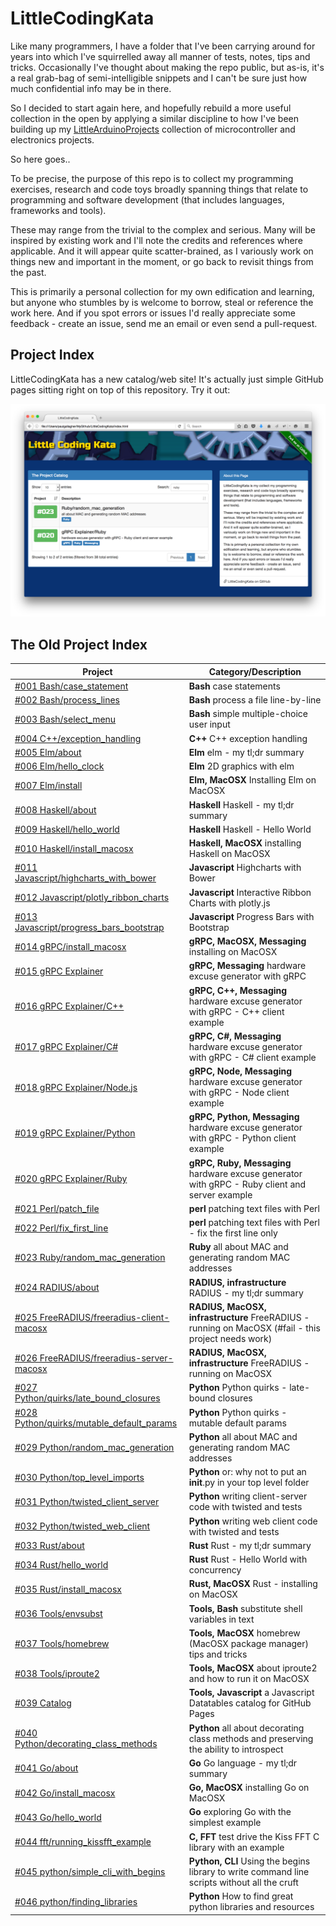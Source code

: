 # LittleCodingKata

Like many programmers, I have a folder that I've been carrying around for years
into which I've squirrelled away all manner of tests, notes, tips and tricks. Occasionally I've thought about
making the repo public, but as-is, it's a real grab-bag of semi-intelligible snippets
and I can't be sure just how much confidential info may be in there.

So I decided to start again here, and hopefully rebuild a more useful collection in the open by
applying a similar discipline to how I've been building up my [LittleArduinoProjects](https://github.com/tardate/LittleArduinoProjects)
collection of microcontroller and electronics projects.

So here goes..

To be precise, the purpose of this repo is to collect my programming exercises, research and code toys
broadly spanning things that relate to programming and software development (that includes languages, frameworks and tools).

These may range from the trivial to the complex and serious. Many will be inspired by existing work and I'll note the credits
and references where applicable. And it will appear quite scatter-brained, as I variously work on things new and important in the moment,
or go back to revisit things from the past.

This is primarily a personal collection for my own edification and learning, but anyone who stumbles by is welcome to borrow, steal
or reference the work here. And if you spot errors or issues I'd really appreciate some feedback - create an issue, send me an email
or even send a pull-request.


## Project Index

LittleCodingKata has a new catalog/web site!
It's actually just simple GitHub pages sitting right on top of this repository. Try it out:

[![lck-splash](./catalog/assets/images/lck-splash.png?raw=true)](http://codingkata.tardate.com/)

## The Old Project Index

| Project                                                                                      | Category/Description                                              |
|----------------------------------------------------------------------------------------------|-------------------------------------------------------------------|
| [#001 Bash/case_statement](./bash/case_statement)                                            | **Bash**                             case statements |
| [#002 Bash/process_lines](./bash/process_lines)                                              | **Bash**                             process a file line-by-line |
| [#003 Bash/select_menu](./bash/select_menu)                                                  | **Bash**                             simple multiple-choice user input |
| [#004 C++/exception_handling](./cpp/exception_handling)                                      | **C++**                              C++ exception handling |
| [#005 Elm/about](./elm/about)                                                                | **Elm**                              elm - my tl;dr summary |
| [#006 Elm/hello_clock](./elm/hello_clock)                                                    | **Elm**                              2D graphics with elm |
| [#007 Elm/install](./elm/install)                                                            | **Elm, MacOSX**                      Installing Elm on MacOSX |
| [#008 Haskell/about](./haskell/about)                                                        | **Haskell**                          Haskell - my tl;dr summary |
| [#009 Haskell/hello_world](./haskell/hello_world)                                            | **Haskell**                          Haskell - Hello World |
| [#010 Haskell/install_macosx](./haskell/install_macosx)                                      | **Haskell, MacOSX**                  installing Haskell on MacOSX |
| [#011 Javascript/highcharts_with_bower](./javascript/highcharts_with_bower)                  | **Javascript**                       Highcharts with Bower |
| [#012 Javascript/plotly_ribbon_charts](./javascript/plotly_ribbon_charts)                    | **Javascript**                       Interactive Ribbon Charts with plotly.js |
| [#013 Javascript/progress_bars_bootstrap](./javascript/progress_bars_bootstrap)              | **Javascript**                       Progress Bars with Bootstrap |
| [#014 gRPC/install_macosx](./messaging/grpc/install_macosx)                                  | **gRPC, MacOSX, Messaging**          installing on MacOSX |
| [#015 gRPC Explainer](./messaging/grpc/explainer)                                            | **gRPC, Messaging**                  hardware excuse generator with gRPC |
| [#016 gRPC Explainer/C++](./messaging/grpc/explainer/cpp)                                    | **gRPC, C++, Messaging**             hardware excuse generator with gRPC - C++ client example |
| [#017 gRPC Explainer/C#](./messaging/grpc/explainer/csharp)                                  | **gRPC, C#, Messaging**              hardware excuse generator with gRPC - C# client example |
| [#018 gRPC Explainer/Node.js](./messaging/grpc/explainer/node)                               | **gRPC, Node, Messaging**            hardware excuse generator with gRPC - Node client example |
| [#019 gRPC Explainer/Python](./messaging/grpc/explainer/python)                              | **gRPC, Python, Messaging**          hardware excuse generator with gRPC - Python client example |
| [#020 gRPC Explainer/Ruby](./messaging/grpc/explainer/ruby)                                  | **gRPC, Ruby, Messaging**            hardware excuse generator with gRPC - Ruby client and server example |
| [#021 Perl/patch_file](./perl/patch_file)                                                    | **perl**                             patching text files with Perl |
| [#022 Perl/fix_first_line](./perl/fix_first_line)                                            | **perl**                             patching text files with Perl - fix the first line only |
| [#023 Ruby/random_mac_generation](./ruby/random_mac_generation)                              | **Ruby**                             all about MAC and generating random MAC addresses |
| [#024 RADIUS/about](./infrastructure/radius/about)                                           | **RADIUS, infrastructure**           RADIUS - my tl;dr summary |
| [#025 FreeRADIUS/freeradius-client-macosx](./infrastructure/radius/freeradius-client-macosx) | **RADIUS, MacOSX, infrastructure**   FreeRADIUS - running on MacOSX (#fail - this project needs work) |
| [#026 FreeRADIUS/freeradius-server-macosx](./infrastructure/radius/freeradius-server-macosx) | **RADIUS, MacOSX, infrastructure**   FreeRADIUS - running on MacOSX |
| [#027 Python/quirks/late_bound_closures](./python/quirks/late_bound_closures)                | **Python**                           Python quirks - late-bound closures |
| [#028 Python/quirks/mutable_default_params](./python/quirks/mutable_default_params)          | **Python**                           Python quirks - mutable default params |
| [#029 Python/random_mac_generation](./python/random_mac_generation)                          | **Python**                           all about MAC and generating random MAC addresses |
| [#030 Python/top_level_imports](./python/top_level_imports)                                  | **Python**                           or: why not to put an __init__.py in your top level folder |
| [#031 Python/twisted_client_server](./python/twisted_client_server)                          | **Python**                           writing client-server code with twisted and tests |
| [#032 Python/twisted_web_client](./python/twisted_web_client)                                | **Python**                           writing web client code with twisted and tests |
| [#033 Rust/about](./rust/about)                                                              | **Rust**                             Rust - my tl;dr summary |
| [#034 Rust/hello_world](./rust/hello_world)                                                  | **Rust**                             Rust - Hello World with concurrency |
| [#035 Rust/install_macosx](./rust/install_macosx)                                            | **Rust, MacOSX**                     Rust - installing on MacOSX |
| [#036 Tools/envsubst](./tools/envsubst)                                                      | **Tools, Bash**                      substitute shell variables in text |
| [#037 Tools/homebrew](./tools/homebrew)                                                      | **Tools, MacOSX**                    homebrew (MacOSX package manager) tips and tricks |
| [#038 Tools/iproute2](./tools/iproute2)                                                      | **Tools, MacOSX**                    about iproute2 and how to run it on MacOSX |
| [#039 Catalog](./catalog)                                                                    | **Tools, Javascript**                a Javascript Datatables catalog for GitHub Pages |
| [#040 Python/decorating_class_methods](./python/decorating_class_methods)                    | **Python**                           all about decorating class methods and preserving the ability to introspect |
| [#041 Go/about](./go/about)                                                                  | **Go**                               Go language - my tl;dr summary |
| [#042 Go/install_macosx](./go/install_macosx)                                                | **Go, MacOSX**                       installing Go on MacOSX |
| [#043 Go/hello_world](./go/hello_world)                                                      | **Go**                               exploring Go with the simplest example |
| [#044 fft/running_kissfft_example](./fft/running_kissfft_example)                            | **C, FFT**                           test drive the Kiss FFT C library with an example |
| [#045 python/simple_cli_with_begins](./python/simple_cli_with_begins)                        | **Python, CLI**                      Using the begins library to write command line scripts without all the cruft |
| [#046 python/finding_libraries](./python/finding_libraries)                                  | **Python**                           How to find great python libraries and resources |
